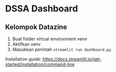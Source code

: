 # DSSA Dashboard

## Kelompok Datazine

1. Buat folder virtual environment venv
2. Aktifkan venv
3. Masukkan perintah `streamlit run dashboard.py`

Installation guide: https://docs.streamlit.io/get-started/installation/command-line 
